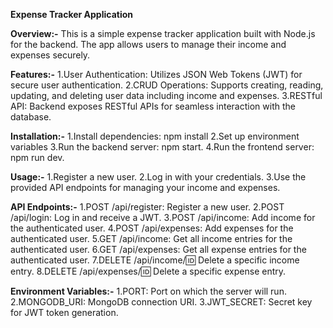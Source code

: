 **Expense Tracker Application**

**Overview:-**
This is a simple expense tracker application built with Node.js for the backend. The app allows users to manage their income and expenses securely.

**Features:-**
1.User Authentication: Utilizes JSON Web Tokens (JWT) for secure user authentication.
2.CRUD Operations: Supports creating, reading, updating, and deleting user data including income and expenses.
3.RESTful API: Backend exposes RESTful APIs for seamless interaction with the database.

**Installation:-**
1.Install dependencies: npm install
2.Set up environment variables 
3.Run the backend server: npm start.
4.Run the frontend server: npm run dev.

**Usage:-**
1.Register a new user.
2.Log in with your credentials.
3.Use the provided API endpoints for managing your income and expenses.

**API Endpoints:-**
1.POST /api/register: Register a new user.
2.POST /api/login: Log in and receive a JWT.
3.POST /api/income: Add income for the authenticated user.
4.POST /api/expenses: Add expenses for the authenticated user.
5.GET /api/income: Get all income entries for the authenticated user.
6.GET /api/expenses: Get all expense entries for the authenticated user.
7.DELETE /api/income/:id: Delete a specific income entry.
8.DELETE /api/expenses/:id: Delete a specific expense entry.

**Environment Variables:-**
1.PORT: Port on which the server will run.
2.MONGODB_URI: MongoDB connection URI.
3.JWT_SECRET: Secret key for JWT token generation.

